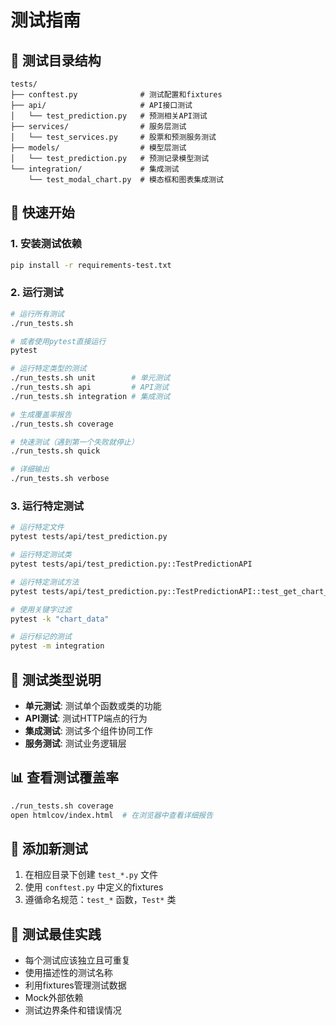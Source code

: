 # 测试指南

## 📁 测试目录结构

```
tests/
├── conftest.py              # 测试配置和fixtures
├── api/                     # API接口测试
│   └── test_prediction.py   # 预测相关API测试
├── services/                # 服务层测试
│   └── test_services.py     # 股票和预测服务测试
├── models/                  # 模型层测试
│   └── test_prediction.py   # 预测记录模型测试
└── integration/             # 集成测试
    └── test_modal_chart.py  # 模态框和图表集成测试
```

## 🚀 快速开始

### 1. 安装测试依赖

```bash
pip install -r requirements-test.txt
```

### 2. 运行测试

```bash
# 运行所有测试
./run_tests.sh

# 或者使用pytest直接运行
pytest

# 运行特定类型的测试
./run_tests.sh unit        # 单元测试
./run_tests.sh api         # API测试
./run_tests.sh integration # 集成测试

# 生成覆盖率报告
./run_tests.sh coverage

# 快速测试（遇到第一个失败就停止）
./run_tests.sh quick

# 详细输出
./run_tests.sh verbose
```

### 3. 运行特定测试

```bash
# 运行特定文件
pytest tests/api/test_prediction.py

# 运行特定测试类
pytest tests/api/test_prediction.py::TestPredictionAPI

# 运行特定测试方法
pytest tests/api/test_prediction.py::TestPredictionAPI::test_get_chart_data_success

# 使用关键字过滤
pytest -k "chart_data"

# 运行标记的测试
pytest -m integration
```

## 🧪 测试类型说明

- **单元测试**: 测试单个函数或类的功能
- **API测试**: 测试HTTP端点的行为
- **集成测试**: 测试多个组件协同工作
- **服务测试**: 测试业务逻辑层

## 📊 查看测试覆盖率

```bash
./run_tests.sh coverage
open htmlcov/index.html  # 在浏览器中查看详细报告
```

## 🔧 添加新测试

1. 在相应目录下创建 `test_*.py` 文件
2. 使用 `conftest.py` 中定义的fixtures
3. 遵循命名规范：`test_*` 函数，`Test*` 类

## 📝 测试最佳实践

- 每个测试应该独立且可重复
- 使用描述性的测试名称
- 利用fixtures管理测试数据
- Mock外部依赖
- 测试边界条件和错误情况